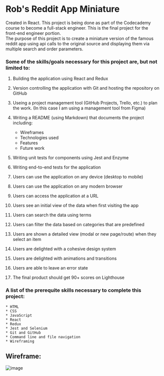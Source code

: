 
# **Rob's Reddit App Miniature**

Created in React. This project is being done as part of the Codecademy course to become a full-stack engineer. This is the final project for the front-end engineer portion.  
The purpose of this project is to create a miniature version of the famous reddit app using api calls to the original source and displaying them via multiple search and order parameters.

### Some of the skills/goals necessary for this project are, but not limited to:

1. Building the application using React and Redux
2. Version controlling the application with Git and hosting the repository on GitHub
3. Useing a project management tool (GitHub Projects, Trello, etc.) to plan the work. (In this case I am using a management tool from Figma)
4. Writing a README (using Markdown) that documents the project including:
    * Wireframes
    * Technologies used
    * Features
    * Future work

5. Writing unit tests for components using Jest and Enzyme
6. Writing end-to-end tests for the application
7. Users can use the application on any device (desktop to mobile)
8. Users can use the application on any modern browser
9. Users can access the application at a URL
10. Users see an initial view of the data when first visiting the app
11. Users can search the data using terms
12. Users can filter the data based on categories that are predefined
13. Users are shown a detailed view (modal or new page/route) when they select an item
14. Users are delighted with a cohesive design system
15. Users are delighted with animations and transitions
16. Users are able to leave an error state
17. The final product should get 90+ scores on Lighthouse


### A list of the prerequite skills necessary to complete this project:
    * HTML
    * CSS
    * JavaScript
    * React
    * Redux
    * Jest and Selenium
    * Git and GitHub
    * Command line and file navigation
    * Wireframing

## Wireframe:
![image](https://github.com/RobertPinney/reddit_app/assets/124516144/1e418eb2-6938-401d-96e4-ad44b3d632dd)

